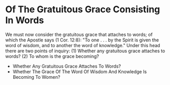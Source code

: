 # Of The Gratuitous Grace Consisting In Words

We must now consider the gratuitous grace that attaches to words; of which the Apostle says (1 Cor. 12:8): "To one . . . by the Spirit is given the word of wisdom, and to another the word of knowledge." Under this head there are two points of inquiry:
(1) Whether any gratuitous grace attaches to words?
(2) To whom is the grace becoming?

* Whether Any Gratuitous Grace Attaches To Words?
* Whether The Grace Of The Word Of Wisdom And Knowledge Is Becoming To Women?